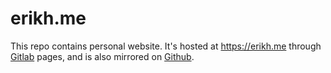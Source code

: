 # erikh.me

This repo contains personal website. It's hosted at https://erikh.me through
[Gitlab](https://gitlab.com/erik-h/erik-h.gitlab.io) pages, and is also
mirrored on [Github](https://github.com/erik-h/erik-h.github.io).
